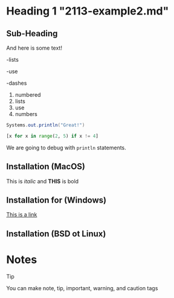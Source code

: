 # Heading 1 "2113-example2.md"

## Sub-Heading

And here is some text!

-lists

-use

-dashes

1. numbered
2. lists
3. use
4. numbers


```java
Systems.out.println("Great!")
```
  
```python
[x for x in range(2, 5) if x != 4]
```

We are going to debug with `println` statements.

## Installation (MacOS)
This is *italic* and **THIS** is bold

## Installation for (Windows)
[This is a link](![image](https://github.com/user-attachments/assets/8190a129-349c-47af-9724-c8e5853cebc2))


## Installation (BSD ot Linux)

# Notes

>[!TIP]
>You can make note, tip, important, warning, and caution tags
